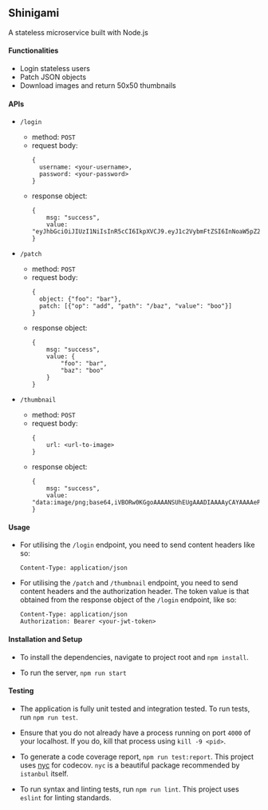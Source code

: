 ## Shinigami
A stateless microservice built with Node.js

#### Functionalities
 - Login stateless users
 - Patch JSON objects
 - Download images and return 50x50 thumbnails

 #### APIs

  - `/login`
    - method: `POST`
    - request body:
      ```
      {
      	username: <your-username>,
      	password: <your-password>
      }
      ```
    - response object:
      ```
      {
          msg: "success",
          value: "eyJhbGciOiJIUzI1NiIsInR5cCI6IkpXVCJ9.eyJ1c2VybmFtZSI6InNoaW5pZ2FtaSIsImlhdCI6MTU0OTk1NzE4NCwiZXhwIjoxNTQ5OTU3MjA0fQ.187znPAxy6mrfqXqWiKINWxAobsWNMWjSP2mBBUlGs8"
      }
      ```

  - `/patch`
    - method: `POST`
    - request body:
      ```
      {
      	object: {"foo": "bar"},
      	patch: [{"op": "add", "path": "/baz", "value": "boo"}]
      }

      ```
    - response object:
      ```
      {
          msg: "success",
          value: {
              "foo": "bar",
              "baz": "boo"
          }
      }
      ```

  - `/thumbnail`
    - method: `POST`
    - request body:
      ```
      {
          url: <url-to-image>
      }

      ```
    - response object:
      ```
      {
          msg: "success",
          value: "data:image/png;base64,iVBORw0KGgoAAAANSUhEUgAAADIAAAAyCAYAAAAeP4ixAAAACXBIWXMAAAsSAAALEgHS3X78"
      }
      ```

  #### Usage

  -  For utilising the `/login` endpoint, you need to send content headers like so:
      ```
      Content-Type: application/json
      ```
  -  For utilising the `/patch` and `/thumbnail` endpoint, you need to send content headers and the authorization header. The token value is that obtained from the response object of the `/login` endpoint, like so:
      ```
      Content-Type: application/json
      Authorization: Bearer <your-jwt-token>
      ```

  #### Installation and Setup

  - To install the dependencies, navigate to project root and `npm install`.

  - To run the server, `npm run start`

  #### Testing

  - The application is fully unit tested and integration tested. To run tests, run `npm run test`.

  - Ensure that you do not already have a process running on port `4000` of your localhost. If you do, kill that process using `kill -9 <pid>`.

  - To generate a code coverage report, `npm run test:report`. This project uses [nyc](https://www.npmjs.com/package/nyc) for codecov. `nyc` is a beautiful package recommended by `istanbul` itself.

  - To run syntax and linting tests, run `npm run lint`. This project uses `eslint` for linting standards.


